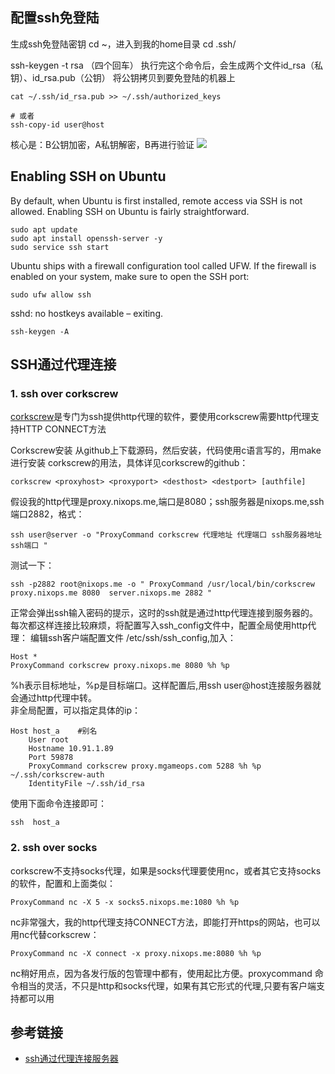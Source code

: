## 配置ssh免登陆
生成ssh免登陆密钥
cd ~，进入到我的home目录
cd .ssh/


ssh-keygen -t rsa （四个回车）
执行完这个命令后，会生成两个文件id_rsa（私钥）、id_rsa.pub（公钥）
将公钥拷贝到要免登陆的机器上
```
cat ~/.ssh/id_rsa.pub >> ~/.ssh/authorized_keys

# 或者
ssh-copy-id user@host
```

核心是：B公钥加密，A私钥解密，B再进行验证
![](https://sxm-upload.oss-cn-beijing.aliyuncs.com/imgs/12731350.png)     



## Enabling SSH on Ubuntu
By default, when Ubuntu is first installed, remote access via SSH is not allowed. Enabling SSH on Ubuntu is fairly straightforward.
```
sudo apt update
sudo apt install openssh-server -y
sudo service ssh start
```
Ubuntu ships with a firewall configuration tool called UFW. If the firewall is enabled on your system, make sure to open the SSH port:
```
sudo ufw allow ssh
```
sshd: no hostkeys available – exiting.
```
ssh-keygen -A
```


## SSH通过代理连接
### 1. ssh over  corkscrew
[ corkscrew](https://github.com/bryanpkc/corkscrew)是专门为ssh提供http代理的软件，要使用corkscrew需要http代理支持HTTP CONNECT方法

Corkscrew安装
从github上下载源码，然后安装，代码使用c语言写的，用make进行安装
corkscrew的用法，具体详见corkscrew的github：
```
corkscrew <proxyhost> <proxyport> <desthost> <destport> [authfile]
```


假设我的http代理是proxy.nixops.me,端口是8080；ssh服务器是nixops.me,ssh端口2882，格式：


```
ssh user@server -o "ProxyCommand corkscrew 代理地址 代理端口 ssh服务器地址 ssh端口 "
```


测试一下：
```
ssh -p2882 root@nixops.me -o " ProxyCommand /usr/local/bin/corkscrew  proxy.nixops.me 8080  server.nixops.me 2882 "
```


正常会弹出ssh输入密码的提示，这时的ssh就是通过http代理连接到服务器的。每次都这样连接比较麻烦，将配置写入ssh_config文件中，配置全局使用http代理：
编辑ssh客户端配置文件 /etc/ssh/ssh_config,加入：
```
Host *
ProxyCommand corkscrew proxy.nixops.me 8080 %h %p
```


%h表示目标地址，%p是目标端口。这样配置后,用ssh user@host连接服务器就会通过http代理中转。  
非全局配置，可以指定具体的ip：

```
Host host_a    #别名
    User root
    Hostname 10.91.1.89
    Port 59878
    ProxyCommand corkscrew proxy.mgameops.com 5288 %h %p ~/.ssh/corkscrew-auth
    IdentityFile ~/.ssh/id_rsa
```


使用下面命令连接即可：
```
ssh  host_a     
```

### 2. ssh over socks

corkscrew不支持socks代理，如果是socks代理要使用nc，或者其它支持socks的软件，配置和上面类似：
```
ProxyCommand nc -X 5 -x socks5.nixops.me:1080 %h %p
```

nc非常强大，我的http代理支持CONNECT方法，即能打开https的网站，也可以用nc代替corkscrew：

```
ProxyCommand nc -X connect -x proxy.nixops.me:8080 %h %p
```

nc稍好用点，因为各发行版的包管理中都有，使用起比方便。proxycommand 命令相当的灵活，不只是http和socks代理，如果有其它形式的代理,只要有客户端支持都可以用



## 参考链接
- [ssh通过代理连接服务器](https://www.nixops.me/articles/ssh-over-proxies.html)



